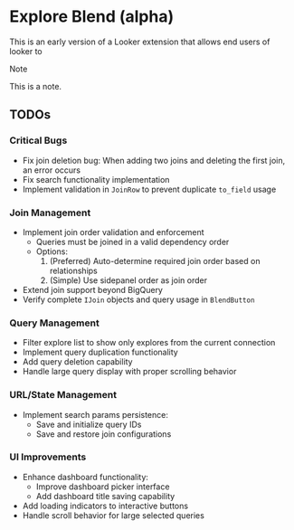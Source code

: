 # Explore Blend (alpha)
This is an early version of a Looker extension that allows end users of looker to

> [!NOTE]
> This is a note.

## TODOs

### Critical Bugs
- Fix join deletion bug: When adding two joins and deleting the first join, an error occurs
- Fix search functionality implementation
- Implement validation in `JoinRow` to prevent duplicate `to_field` usage

### Join Management
- Implement join order validation and enforcement
  - Queries must be joined in a valid dependency order
  - Options:
    1. (Preferred) Auto-determine required join order based on relationships
    2. (Simple) Use sidepanel order as join order
- Extend join support beyond BigQuery
- Verify complete `IJoin` objects and query usage in `BlendButton`

### Query Management
- Filter explore list to show only explores from the current connection
- Implement query duplication functionality
- Add query deletion capability
- Handle large query display with proper scrolling behavior

### URL/State Management
- Implement search params persistence:
  - Save and initialize query IDs
  - Save and restore join configurations

### UI Improvements
- Enhance dashboard functionality:
  - Improve dashboard picker interface
  - Add dashboard title saving capability
- Add loading indicators to interactive buttons
- Handle scroll behavior for large selected queries